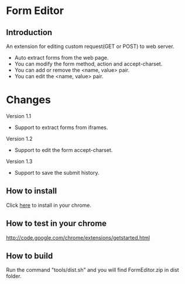 # Form Editor

## Introduction

An extension for editing custom request(GET or POST) to web server.
* Auto extract forms from the web page.
* You can modify the form method, action and accept-charset.
* You can add or remove the <name, value> pair.
* You can edit the <name, value> pair.

# Changes

Version 1.1
* Support to extract forms from iframes.

Version 1.2
* Support to edit the form accept-charset.

Version 1.3
* Support to save the submit history.

## How to install

Click [here][Form Editor on Chrome Web Store] to install in your chrome.

[Form Editor on Chrome Web Store]: https://chrome.google.com/webstore/detail/form-editor/klaecimjlbpfompicealiiifcdjnkbpn

## How to test in your chrome

http://code.google.com/chrome/extensions/getstarted.html

## How to build

Run the command "tools/dist.sh" and you will find FormEditor.zip in dist folder.

